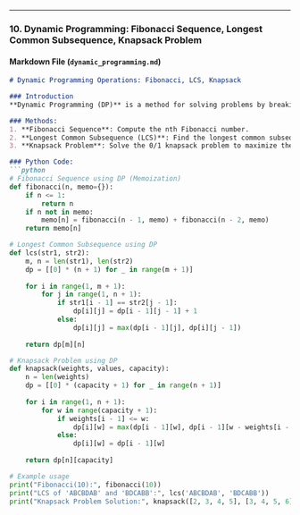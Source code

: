 
---

### **10. Dynamic Programming: Fibonacci Sequence, Longest Common Subsequence, Knapsack Problem**

#### **Markdown File (`dynamic_programming.md`)**
```markdown
# Dynamic Programming Operations: Fibonacci, LCS, Knapsack

### Introduction
**Dynamic Programming (DP)** is a method for solving problems by breaking them down into simpler subproblems and solving each subproblem only once. It is particularly useful for optimization problems.

### Methods:
1. **Fibonacci Sequence**: Compute the nth Fibonacci number.
2. **Longest Common Subsequence (LCS)**: Find the longest common subsequence between two strings.
3. **Knapsack Problem**: Solve the 0/1 knapsack problem to maximize the value of items that can fit into a knapsack of a given capacity.

### Python Code:
```python
# Fibonacci Sequence using DP (Memoization)
def fibonacci(n, memo={}):
    if n <= 1:
        return n
    if n not in memo:
        memo[n] = fibonacci(n - 1, memo) + fibonacci(n - 2, memo)
    return memo[n]

# Longest Common Subsequence using DP
def lcs(str1, str2):
    m, n = len(str1), len(str2)
    dp = [[0] * (n + 1) for _ in range(m + 1)]
    
    for i in range(1, m + 1):
        for j in range(1, n + 1):
            if str1[i - 1] == str2[j - 1]:
                dp[i][j] = dp[i - 1][j - 1] + 1
            else:
                dp[i][j] = max(dp[i - 1][j], dp[i][j - 1])
    
    return dp[m][n]

# Knapsack Problem using DP
def knapsack(weights, values, capacity):
    n = len(weights)
    dp = [[0] * (capacity + 1) for _ in range(n + 1)]
    
    for i in range(1, n + 1):
        for w in range(capacity + 1):
            if weights[i - 1] <= w:
                dp[i][w] = max(dp[i - 1][w], dp[i - 1][w - weights[i - 1]] + values[i - 1])
            else:
                dp[i][w] = dp[i - 1][w]
    
    return dp[n][capacity]

# Example usage
print("Fibonacci(10):", fibonacci(10))
print("LCS of 'ABCBDAB' and 'BDCABB':", lcs('ABCBDAB', 'BDCABB'))
print("Knapsack Problem Solution:", knapsack([2, 3, 4, 5], [3, 4, 5, 6], 5))

